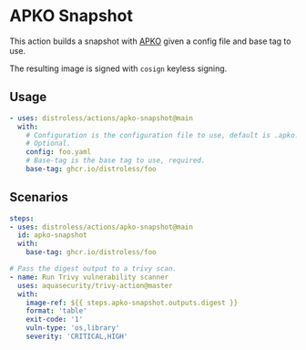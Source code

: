 # APKO Snapshot

This action builds a snapshot with [APKO](https://github.com/chainguard-dev/apko)
given a config file and base tag to use.

The resulting image is signed with `cosign` keyless signing.

## Usage

```yaml
- uses: distroless/actions/apko-snapshot@main
  with:
    # Configuration is the configuration file to use, default is .apko.yaml.
    # Optional.
    config: foo.yaml
    # Base-tag is the base tag to use, required.
    base-tag: ghcr.io/distroless/foo
```

## Scenarios

```yaml
steps:
- uses: distroless/actions/apko-snapshot@main
  id: apko-snapshot
  with:
    base-tag: ghcr.io/distroless/foo

# Pass the digest output to a trivy scan.
- name: Run Trivy vulnerability scanner
  uses: aquasecurity/trivy-action@master
  with:
    image-ref: ${{ steps.apko-snapshot.outputs.digest }}
    format: 'table'
    exit-code: '1'
    vuln-type: 'os,library'
    severity: 'CRITICAL,HIGH'
```
